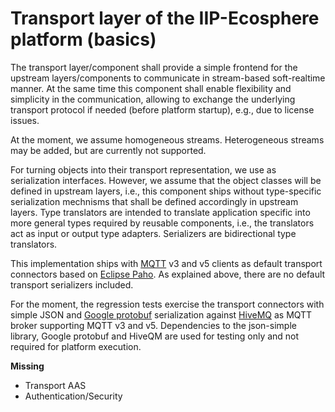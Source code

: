 # Transport layer of the IIP-Ecosphere platform (basics)

The transport layer/component shall provide a simple frontend for the upstream layers/components to communicate in 
stream-based soft-realtime manner. At the same time this component shall enable flexibility and simplicity in the 
communication, allowing to exchange the underlying transport protocol if needed (before platform startup), e.g., due 
to license issues. 

At the moment, we assume homogeneous streams. Heterogeneous streams may be added, but are currently not supported.

For turning objects into their transport representation, we use as serialization interfaces. However, we assume that
the object classes will be defined in upstream layers, i.e., this component ships without type-specific serialization 
mechnisms that shall be defined accordingly in upstream layers. Type translators are intended to translate application
specific into more general types required by reusable components, i.e., the translators act as input or output type 
adapters. Serializers are bidirectional type translators.

This implementation ships with [MQTT](https://mqtt.org/) v3 and v5 clients as default transport connectors based on 
[Eclipse Paho](https://www.eclipse.org/paho/). As explained above, there are no default transport serializers included. 

For the moment, the regression tests exercise the transport connectors with simple JSON and [Google protobuf](https://developers.google.com/protocol-buffers) serialization against [HiveMQ](https://www.hivemq.com) as MQTT broker 
supporting MQTT v3 and v5. Dependencies to the json-simple library, Google protobuf and HiveQM are used for testing 
only and not required for platform execution.

**Missing**
- Transport AAS 
- Authentication/Security

